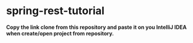 # spring-rest-tutorial
<b>Copy the link clone from this repository and paste it on you IntelliJ IDEA when create/open project from repository.
